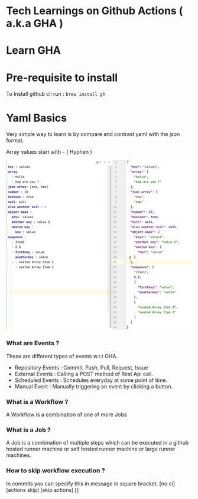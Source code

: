 # Tech Learnings on Github Actions ( a.k.a GHA ) 
# Learn GHA 
# Pre-requisite to install 
To Install github cli run :  `brew install gh ` 

# Yaml Basics

Very simple way to learn is by compare and contrast yaml with the json format.
  
Array values start with - ( Hyphen )

![basic_yaml.png](images/learn_sample_yaml.png)

### What are Events ?

These are different types of events w.r.t GHA.

- Repository Events :  Commit, Push, Pull, Request, Issue
- External Events : Calling a POST method of Rest Api call.
- Scheduled Events : Schedules everyday at some point of time.
- Manual Event : Manually triggering an event by clicking a button.

### What is a Workflow ?

A Workflow is a combination of one of more Jobs

### What is a Job ?

A Job is a combination of multiple steps which can be executed in a github hosted runner machine or self hosted runner 
machine or large runner machines.

### How to skip workflow execution ? 

In commits you can specify this in message in square bracket.
[no ci] [actions skip] [skip actions] []
